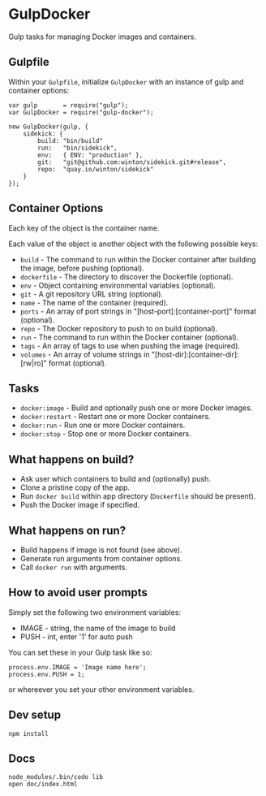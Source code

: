 # GulpDocker

Gulp tasks for managing Docker images and containers.

## Gulpfile

Within your `Gulpfile`, initialize `GulpDocker` with an instance of gulp and container options:

	var gulp       = require("gulp");
	var GulpDocker = require("gulp-docker");

	new GulpDocker(gulp, {
		sidekick: {
			build: "bin/build"
			run:   "bin/sidekick",
			env:   { ENV: "production" },
			git:   "git@github.com:winton/sidekick.git#release",
			repo:  "quay.io/winton/sidekick"
		}
	});

## Container Options

Each key of the object is the container name.

Each value of the object is another object with the following possible keys:

* `build` - The command to run within the Docker container after building the image, before pushing (optional).
* `dockerfile` - The directory to discover the Dockerfile (optional).
* `env` - Object containing environmental variables (optional).
* `git` - A git repository URL string (optional).
* `name` - The name of the container (required).
* `ports` - An array of port strings in "[host-port]:[container-port]" format (optional).
* `repo` - The Docker repository to push to on build (optional).
* `run` - The command to run within the Docker container (optional).
* `tags` - An array of tags to use when pushing the image (required).
* `volumes` - An array of volume strings in "[host-dir]:[container-dir]:[rw|ro]" format (optional).

## Tasks

* `docker:image` - Build and optionally push one or more Docker images.
* `docker:restart` - Restart one or more Docker containers.
* `docker:run` - Run one or more Docker containers.
* `docker:stop` - Stop one or more Docker containers.

## What happens on build?

* Ask user which containers to build and (optionally) push.
* Clone a pristine copy of the app.
* Run `docker build` within app directory (`Dockerfile` should be present).
* Push the Docker image if specified.

## What happens on run?

* Build happens if image is not found (see above).
* Generate run arguments from container options.
* Call `docker run` with arguments.

## How to avoid user prompts

Simply set the following two environment variables:
* IMAGE - string, the name of the image to build
* PUSH - int, enter '1' for auto push

You can set these in your Gulp task like so:
```
process.env.IMAGE = 'Image name here';
process.env.PUSH = 1;
```
or whereever you set your other environment variables.

## Dev setup

	npm install

## Docs

	node_modules/.bin/codo lib
	open doc/index.html
